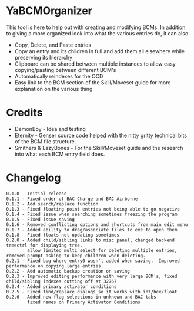 # YaBCMOrganizer
This tool is here to help out with creating and modifying BCMs. In addition to giving a more organized look into what the various entries do, it can also

* Copy, Delete, and Paste entries
* Copy an entry and its children in full and add them all elsewhere while preserving its hierarchy
* Clipboard can be shared between multiple instances to allow easy copying/pasting between different BCM's
* Automatically reindexes for the OCD
* Easy link to the BCM section of the Skill/Moveset guide for more explanation on the various thing

# Credits
* DemonBoy - Idea and testing
* Eternity - Genser source code helped with the nitty gritty technical bits of the BCM file structure.
* Smithers & LazyBones - For the Skill/Moveset guide and the research into what each BCM entry field does.


# Changelog
```
0.1.0 - Initial release
0.1.1 - Fixed order of BAC Charge and BAC Airborne
0.1.2 - Add search/replace function
0.1.3 - Fixed floating point entries not being able to go negative
0.1.4 - Fixed issue when searching sometimes freezing the program
0.1.5 - Fixed issue saving
0.1.6 - Removed conflicting options and shortcuts from main edit menu
0.1.7 - Added ability to drag/associate files to exe to open them
0.1.8 - Fixed floats not updating sometimes
0.2.0 - Added child/sibling links to misc panel, changed backend treectrl for displaying tree,
        allow limited multi select for deleting multiple entries, removed prompt asking to keep children when deleting.
0.2.1 - Fixed bug where entry0 wasn't added when saving.  Improved performance on copying large entries.
0.2.2 - Add automatic backup creation on saving
0.2.3 - Improved editing performance with very large BCM's, fixed child/sibling indexes cutting off at 32767
0.2.4 - Added primary activator conditions
0.2.5 - Fixed find/replace dialogs so it works with int/hex/float
0.2.6 - Added new flag selections in unknown and BAC tabs
        fixed names on Primary Activator Conditions 
```
